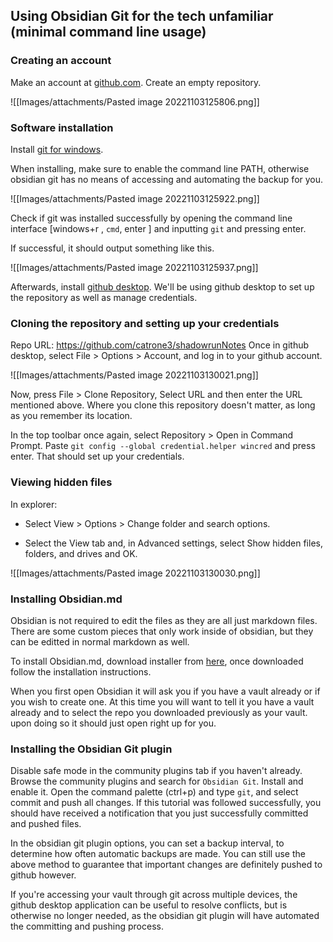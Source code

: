 ##  Using Obsidian Git for the tech unfamiliar (minimal command line usage)

### Creating an account

Make an account at [github.com](https://github.com/). Create an empty repository.

![[Images/attachments/Pasted image 20221103125806.png]]

### Software installation

Install [git for windows](https://git-scm.com/download/win). 

When installing, make sure to enable the command line PATH, otherwise obsidian git has no means of accessing and automating the backup for you.

![[Images/attachments/Pasted image 20221103125922.png]]

Check if git was installed successfully by opening the command line interface [windows+r , `cmd`, enter ] and inputting `git` and pressing enter.

If successful, it should output something like this.

![[Images/attachments/Pasted image 20221103125937.png]]

Afterwards, install [github desktop](https://desktop.github.com/). We'll be using github desktop to set up the repository as well as manage credentials.

### Cloning the repository and setting up your credentials
Repo URL: https://github.com/catrone3/shadowrunNotes
Once in github desktop, select File > Options > Account, and log in to your github account.

![[Images/attachments/Pasted image 20221103130021.png]]

Now, press File > Clone Repository, Select URL and then enter the URL mentioned above. Where you clone this repository doesn't matter, as long as you remember its location.

In the top toolbar once again, select Repository > Open in Command Prompt. Paste `git config --global credential.helper wincred` and press enter. That should set up your credentials.

### Viewing hidden files
In explorer:

- Select View > Options > Change folder and search options.

- Select the View tab and, in Advanced settings, select Show hidden files, folders, and drives and OK.

![[Images/attachments/Pasted image 20221103130030.png]]

### Installing Obsidian.md

Obsidian is not required to edit the files as they are all just markdown files. There are some custom pieces that only work inside of obsidian, but they can be editted in normal markdown as well.

To install Obsidian.md, download installer from [here](https://obsidian.md/), once downloaded follow the installation instructions.

When you first open Obsidian it will ask you if you have a vault already or if you wish to create one. At this time you will want to tell it you have a vault already and to select the repo you downloaded previously as your vault. upon doing so it should just open right up for you.

### Installing the Obsidian Git plugin

Disable safe mode in the community plugins tab if you haven't already. Browse the community plugins and search for `Obsidian Git`. Install and enable it. Open the command palette (ctrl+p) and type `git`, and select commit and push all changes. If this tutorial was followed successfully, you should have received a notification that you just successfully committed and pushed files.

In the obsidian git plugin options, you can set a backup interval, to determine how often automatic backups are made. You can still use the above method to guarantee that important changes are definitely pushed to github however.

If you're accessing your vault through git across multiple devices, the github desktop application can be useful to resolve conflicts, but is otherwise no longer needed, as the obsidian git plugin will have automated the committing and pushing process.